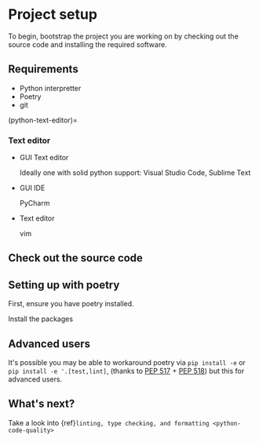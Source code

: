 # Project setup

To begin, bootstrap the project you are working on by checking out the source code and installing
the required software.

## Requirements

- Python interpretter
- Poetry
- git

(python-text-editor)=

### Text editor

- GUI Text editor

  Ideally one with solid python support: Visual Studio Code, Sublime Text

- GUI IDE

  PyCharm

- Text editor

  vim

## Check out the source code

## Setting up with poetry

First, ensure you have poetry installed.

Install the packages

## Advanced users

It's possible you may be able to workaround poetry via `pip install -e` or
`pip install -e '.[test,lint]`, (thanks to [PEP 517] + [PEP 518]) but this for advanced users.

## What's next?

Take a look into {ref}`linting, type checking, and formatting <python-code-quality>`

[pep 517]: https://peps.python.org/pep-0517/
[pep 518]: https://peps.python.org/pep-0518/
